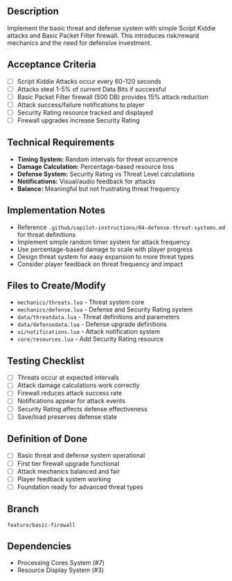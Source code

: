 ## Description
Implement the basic threat and defense system with simple Script Kiddie attacks and Basic Packet Filter firewall. This introduces risk/reward mechanics and the need for defensive investment.

## Acceptance Criteria
- [ ] Script Kiddie Attacks occur every 60-120 seconds
- [ ] Attacks steal 1-5% of current Data Bits if successful
- [ ] Basic Packet Filter firewall (500 DB) provides 15% attack reduction
- [ ] Attack success/failure notifications to player
- [ ] Security Rating resource tracked and displayed
- [ ] Firewall upgrades increase Security Rating

## Technical Requirements
- **Timing System:** Random intervals for threat occurrence
- **Damage Calculation:** Percentage-based resource loss
- **Defense System:** Security Rating vs Threat Level calculations
- **Notifications:** Visual/audio feedback for attacks
- **Balance:** Meaningful but not frustrating threat frequency

## Implementation Notes
- Reference `.github/copilot-instructions/04-defense-threat-systems.md` for threat definitions
- Implement simple random timer system for attack frequency
- Use percentage-based damage to scale with player progress
- Design threat system for easy expansion to more threat types
- Consider player feedback on threat frequency and impact

## Files to Create/Modify
- `mechanics/threats.lua` - Threat system core
- `mechanics/defense.lua` - Defense and Security Rating system
- `data/threatdata.lua` - Threat definitions and parameters
- `data/defensedata.lua` - Defense upgrade definitions
- `ui/notifications.lua` - Attack notification system
- `core/resources.lua` - Add Security Rating resource

## Testing Checklist
- [ ] Threats occur at expected intervals
- [ ] Attack damage calculations work correctly
- [ ] Firewall reduces attack success rate
- [ ] Notifications appear for attack events
- [ ] Security Rating affects defense effectiveness
- [ ] Save/load preserves defense state

## Definition of Done
- [ ] Basic threat and defense system operational
- [ ] First tier firewall upgrade functional
- [ ] Attack mechanics balanced and fair
- [ ] Player feedback system working
- [ ] Foundation ready for advanced threat types

## Branch
`feature/basic-firewall`

## Dependencies
- Processing Cores System (#7)
- Resource Display System (#3)